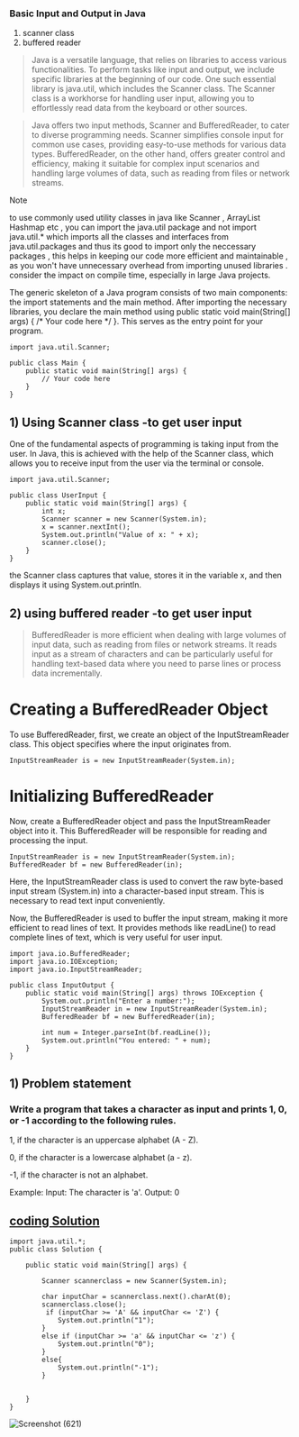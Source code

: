 ### Basic Input and Output in Java
1. scanner class
2. buffered reader


 > Java is a versatile language, that relies on libraries to access various functionalities. To perform tasks like input and output, we include specific libraries at the beginning of our code. One such essential library is java.util, which includes the Scanner class. The Scanner class is a workhorse for handling user input, allowing you to effortlessly read data from the keyboard or other sources.

 > Java offers two input methods, Scanner and BufferedReader, to cater to diverse programming needs. Scanner simplifies console input for common use cases, providing easy-to-use methods for various data types. BufferedReader, on the other hand, offers greater control and efficiency, making it suitable for complex input scenarios and handling large volumes of data, such as reading from files or network streams. 








> [!NOTE]
> to use commonly used utility classes in java like Scanner , ArrayList Hashmap etc , you can import the java.util package and not import java.util.* which imports all the classes and interfaces from java.util.packages  and thus its good to import only the neccessary packages , this helps in keeping our code more efficient and maintainable , as you won't have unnecessary overhead from importing unused libraries .
> consider the impact on compile time, especially in large Java projects.




The generic skeleton of a Java program consists of two main components: the import statements and the main method. After importing the necessary libraries, you declare the main method using public static void main(String[] args) { /* Your code here */ }. This serves as the entry point for your program.


```
import java.util.Scanner;

public class Main {
    public static void main(String[] args) {
        // Your code here
    }
}
```



## 1) Using Scanner class -to get user input 
One of the fundamental aspects of programming is taking input from the user. In Java, this is achieved with the help of the Scanner class, which allows you to receive input from the user via the terminal or console.
```
import java.util.Scanner;

public class UserInput {
    public static void main(String[] args) {
        int x;
        Scanner scanner = new Scanner(System.in);
        x = scanner.nextInt();
        System.out.println("Value of x: " + x);
        scanner.close();
    }
}
```
the Scanner class captures that value, stores it in the variable x, and then displays it using System.out.println.



## 2) using buffered reader -to get user input 
> BufferedReader is more efficient when dealing with large volumes of input data, such as reading from files or network streams.
> It reads input as a stream of characters and can be particularly useful for handling text-based data where you need to parse lines or process data incrementally.

# Creating a BufferedReader Object
To use BufferedReader, first, we create an object of the InputStreamReader class. This object specifies where the input originates from.
```
InputStreamReader is = new InputStreamReader(System.in);
```

# Initializing BufferedReader
Now, create a BufferedReader object and pass the InputStreamReader object into it. This BufferedReader will be responsible for reading and processing the input.
```
InputStreamReader is = new InputStreamReader(System.in);
BufferedReader bf = new BufferedReader(in);
```
Here, the InputStreamReader class is used to convert the raw byte-based input stream (System.in) into a character-based input stream. This is necessary to read text input conveniently.

Now, the BufferedReader is used to buffer the input stream, making it more efficient to read lines of text. It provides methods like readLine() to read complete lines of text, which is very useful for user input.

```
import java.io.BufferedReader;
import java.io.IOException;
import java.io.InputStreamReader;

public class InputOutput {
    public static void main(String[] args) throws IOException {
        System.out.println("Enter a number:"); 
        InputStreamReader in = new InputStreamReader(System.in);
        BufferedReader bf = new BufferedReader(in);

        int num = Integer.parseInt(bf.readLine());
        System.out.println("You entered: " + num);
    }
}
```









## 1) Problem statement 
### Write a program that takes a character as input and prints 1, 0, or -1 according to the following rules.

1, if the character is an uppercase alphabet (A - Z).

0, if the character is a lowercase alphabet (a - z).

-1, if the character is not an alphabet.


Example:
Input: The character is 'a'.
Output: 0


## [coding Solution](https://www.codingninjas.com/studio/problems/find-character-case_58513)
```
import java.util.*;
public class Solution {
    
    public static void main(String[] args) {
        
        Scanner scannerclass = new Scanner(System.in);
        
        char inputChar = scannerclass.next().charAt(0);
        scannerclass.close();
         if (inputChar >= 'A' && inputChar <= 'Z') {
            System.out.println("1");
        }
        else if (inputChar >= 'a' && inputChar <= 'z') {
            System.out.println("0");
        }
        else{
            System.out.println("-1");
        }
       

    }
}
```
![Screenshot (621)](https://github.com/Mogana004/DSA_JAVA/assets/92911280/46410360-5634-4486-968d-7601f341050d)



